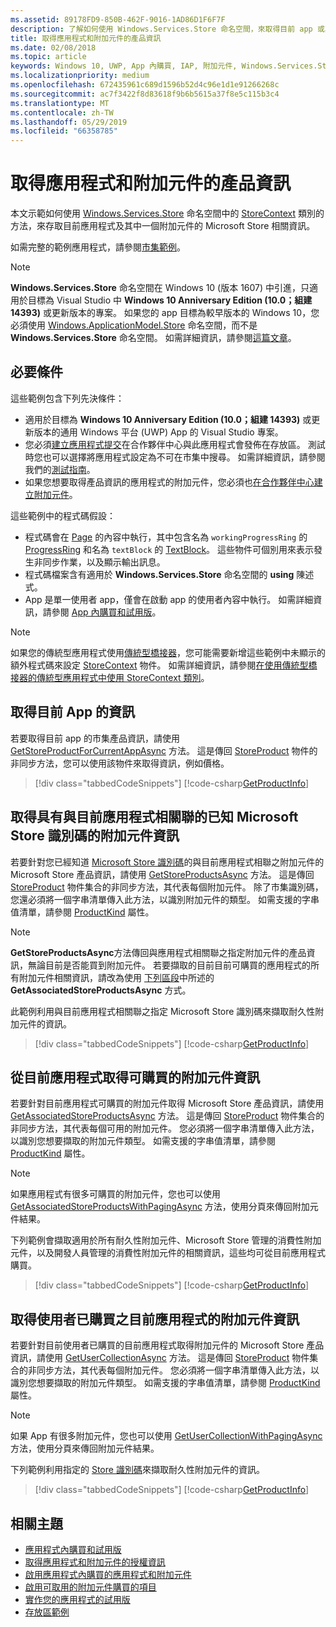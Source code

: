 ```yaml
---
ms.assetid: 89178FD9-850B-462F-9016-1AD86D1F6F7F
description: 了解如何使用 Windows.Services.Store 命名空間，來取得目前 app 或其中一個附加元件的市集相關產品資訊。
title: 取得應用程式和附加元件的產品資訊
ms.date: 02/08/2018
ms.topic: article
keywords: Windows 10, UWP, App 內購買, IAP, 附加元件, Windows.Services.Store
ms.localizationpriority: medium
ms.openlocfilehash: 672435961c689d1596b52d4c96e1d1e91266268c
ms.sourcegitcommit: ac7f3422f8d83618f9b6b5615a37f8e5c115b3c4
ms.translationtype: MT
ms.contentlocale: zh-TW
ms.lasthandoff: 05/29/2019
ms.locfileid: "66358785"
---
```

# <a name="get-product-info-for-apps-and-add-ons"></a>取得應用程式和附加元件的產品資訊

本文示範如何使用 [Windows.Services.Store](https://docs.microsoft.com/uwp/api/windows.services.store) 命名空間中的 [StoreContext](https://docs.microsoft.com/uwp/api/windows.services.store.storecontext) 類別的方法，來存取目前應用程式及其中一個附加元件的 Microsoft Store 相關資訊。

如需完整的範例應用程式，請參閱[市集範例](https://github.com/Microsoft/Windows-universal-samples/tree/master/Samples/Store)。

> [!NOTE]
> **Windows.Services.Store** 命名空間在 Windows 10 (版本 1607) 中引進，只適用於目標為 Visual Studio 中 **Windows 10 Anniversary Edition (10.0；組建 14393)** 或更新版本的專案。 如果您的 app 目標為較早版本的 Windows 10，您必須使用 [Windows.ApplicationModel.Store](https://docs.microsoft.com/uwp/api/windows.applicationmodel.store) 命名空間，而不是 **Windows.Services.Store** 命名空間。 如需詳細資訊，請參閱[這篇文章](in-app-purchases-and-trials-using-the-windows-applicationmodel-store-namespace.md)。

## <a name="prerequisites"></a>必要條件

這些範例包含下列先決條件：
* 適用於目標為 **Windows 10 Anniversary Edition (10.0；組建 14393)** 或更新版本的通用 Windows 平台 (UWP) App 的 Visual Studio 專案。
* 您必須[建立應用程式提交](https://docs.microsoft.com/windows/uwp/publish/app-submissions)在合作夥伴中心與此應用程式會發佈在存放區。 測試時您也可以選擇將應用程式設定為不可在市集中搜尋。 如需詳細資訊，請參閱我們的[測試指南](in-app-purchases-and-trials.md#testing)。
* 如果您想要取得產品資訊的應用程式的附加元件，您必須也[在合作夥伴中心建立附加元件](../publish/add-on-submissions.md)。

這些範例中的程式碼假設：
* 程式碼會在 [Page](https://docs.microsoft.com/uwp/api/windows.ui.xaml.controls.page) 的內容中執行，其中包含名為 ```workingProgressRing``` 的 [ProgressRing](https://docs.microsoft.com/uwp/api/windows.ui.xaml.controls.progressring) 和名為 ```textBlock``` 的 [TextBlock](https://docs.microsoft.com/uwp/api/windows.ui.xaml.controls.textblock)。 這些物件可個別用來表示發生非同步作業，以及顯示輸出訊息。
* 程式碼檔案含有適用於 **Windows.Services.Store** 命名空間的 **using** 陳述式。
* App 是單一使用者 app，僅會在啟動 app 的使用者內容中執行。 如需詳細資訊，請參閱 [App 內購買和試用版](in-app-purchases-and-trials.md#api_intro)。

> [!NOTE]
> 如果您的傳統型應用程式使用[傳統型橋接器](https://developer.microsoft.com/windows/bridges/desktop)，您可能需要新增這些範例中未顯示的額外程式碼來設定 [StoreContext](https://docs.microsoft.com/uwp/api/windows.services.store.storecontext) 物件。 如需詳細資訊，請參閱[在使用傳統型橋接器的傳統型應用程式中使用 StoreContext 類別](in-app-purchases-and-trials.md#desktop)。

## <a name="get-info-for-the-current-app"></a>取得目前 App 的資訊

若要取得目前 app 的市集產品資訊，請使用 [GetStoreProductForCurrentAppAsync](https://docs.microsoft.com/uwp/api/windows.services.store.storecontext.getstoreproductforcurrentappasync) 方法。 這是傳回 [StoreProduct](https://docs.microsoft.com/uwp/api/windows.services.store.storeproduct) 物件的非同步方法，您可以使用該物件來取得資訊，例如價格。

> [!div class="tabbedCodeSnippets"]
[!code-csharp[GetProductInfo](./code/InAppPurchasesAndLicenses_RS1/cs/GetAppInfoPage.xaml.cs#GetAppInfo)]

## <a name="get-info-for-add-ons-with-known-store-ids-that-are-associated-with-the-current-app"></a>取得具有與目前應用程式相關聯的已知 Microsoft Store 識別碼的附加元件資訊

若要針對您已經知道 [Microsoft Store 識別碼](in-app-purchases-and-trials.md#store_ids)的與目前應用程式相聯之附加元件的 Microsoft Store 產品資訊，請使用 [GetStoreProductsAsync](https://docs.microsoft.com/uwp/api/windows.services.store.storecontext.getstoreproductsasync) 方法。 這是傳回 [StoreProduct](https://docs.microsoft.com/uwp/api/windows.services.store.storeproduct) 物件集合的非同步方法，其代表每個附加元件。 除了市集識別碼，您還必須將一個字串清單傳入此方法，以識別附加元件的類型。 如需支援的字串值清單，請參閱 [ProductKind](https://docs.microsoft.com/uwp/api/windows.services.store.storeproduct.productkind) 屬性。

> [!NOTE]
> **GetStoreProductsAsync**方法傳回與應用程式相關聯之指定附加元件的產品資訊，無論目前是否能買到附加元件。 若要擷取的目前目前可購買的應用程式的所有附加元件相關資訊，請改為使用 [下列區段](#get-info-for-add-ons-that-are-available-for-purchase-from-the-current-app)中所述的 **GetAssociatedStoreProductsAsync** 方式。

此範例利用與目前應用程式相關聯之指定 Microsoft Store 識別碼來擷取耐久性附加元件的資訊。

> [!div class="tabbedCodeSnippets"]
[!code-csharp[GetProductInfo](./code/InAppPurchasesAndLicenses_RS1/cs/GetProductInfoPage.xaml.cs#GetProductInfo)]

## <a name="get-info-for-add-ons-that-are-available-for-purchase-from-the-current-app"></a>從目前應用程式取得可購買的附加元件資訊

若要針對目前應用程式可購買的附加元件取得 Microsoft Store 產品資訊，請使用 [GetAssociatedStoreProductsAsync](https://docs.microsoft.com/uwp/api/windows.services.store.storecontext.getassociatedstoreproductsasync) 方法。 這是傳回 [StoreProduct](https://docs.microsoft.com/uwp/api/windows.services.store.storeproduct) 物件集合的非同步方法，其代表每個可用的附加元件。 您必須將一個字串清單傳入此方法，以識別您想要擷取的附加元件類型。 如需支援的字串值清單，請參閱 [ProductKind](https://docs.microsoft.com/uwp/api/windows.services.store.storeproduct.productkind) 屬性。

> [!NOTE]
> 如果應用程式有很多可購買的附加元件，您也可以使用 [GetAssociatedStoreProductsWithPagingAsync](https://docs.microsoft.com/uwp/api/Windows.Services.Store.StoreContext.GetAssociatedStoreProductsWithPagingAsync) 方法，使用分頁來傳回附加元件結果。

下列範例會擷取適用於所有耐久性附加元件、Microsoft Store 管理的消費性附加元件，以及開發人員管理的消費性附加元件的相關資訊，這些均可從目前應用程式購買。

> [!div class="tabbedCodeSnippets"]
[!code-csharp[GetProductInfo](./code/InAppPurchasesAndLicenses_RS1/cs/GetAddOnInfoPage.xaml.cs#GetAddOnInfo)]


## <a name="get-info-for-add-ons-for-the-current-app-that-the-user-has-purchased"></a>取得使用者已購買之目前應用程式的附加元件資訊

若要針對目前使用者已購買的目前應用程式取得附加元件的 Microsoft Store 產品資訊，請使用 [GetUserCollectionAsync](https://docs.microsoft.com/uwp/api/windows.services.store.storecontext.getusercollectionasync) 方法。 這是傳回 [StoreProduct](https://docs.microsoft.com/uwp/api/windows.services.store.storeproduct) 物件集合的非同步方法，其代表每個附加元件。 您必須將一個字串清單傳入此方法，以識別您想要擷取的附加元件類型。 如需支援的字串值清單，請參閱 [ProductKind](https://docs.microsoft.com/uwp/api/windows.services.store.storeproduct.productkind) 屬性。

> [!NOTE]
> 如果 App 有很多附加元件，您也可以使用 [GetUserCollectionWithPagingAsync](https://docs.microsoft.com/uwp/api/windows.services.store.storecontext.getusercollectionwithpagingasync) 方法，使用分頁來傳回附加元件結果。

下列範例利用指定的 [Store 識別碼](in-app-purchases-and-trials.md#store_ids)來擷取耐久性附加元件的資訊。

> [!div class="tabbedCodeSnippets"]
[!code-csharp[GetProductInfo](./code/InAppPurchasesAndLicenses_RS1/cs/GetUserCollectionPage.xaml.cs#GetUserCollection)]

## <a name="related-topics"></a>相關主題

* [應用程式內購買和試用版](in-app-purchases-and-trials.md)
* [取得應用程式和附加元件的授權資訊](get-license-info-for-apps-and-add-ons.md)
* [啟用應用程式內購買的應用程式和附加元件](enable-in-app-purchases-of-apps-and-add-ons.md)
* [啟用可取用的附加元件購買的項目](enable-consumable-add-on-purchases.md)
* [實作您的應用程式的試用版](implement-a-trial-version-of-your-app.md)
* [存放區範例](https://github.com/Microsoft/Windows-universal-samples/tree/master/Samples/Store)
